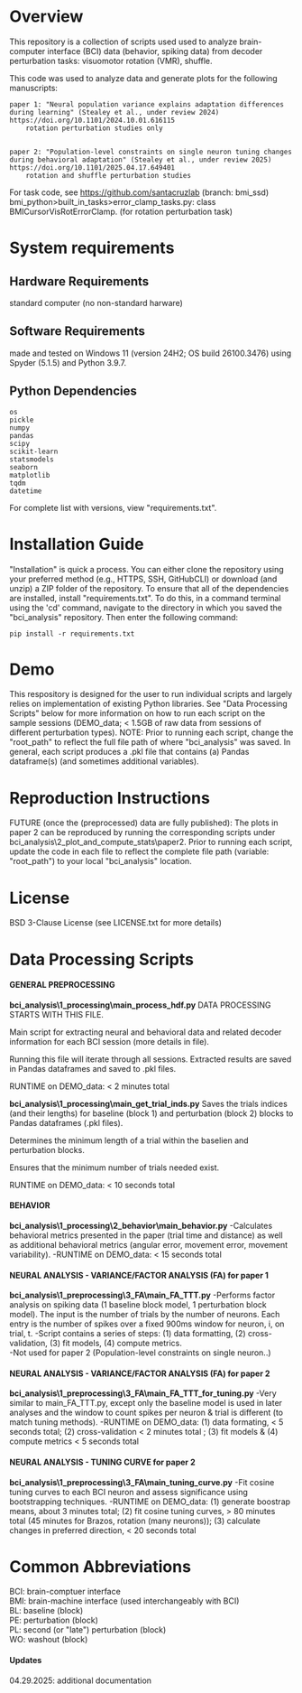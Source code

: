 # Overview

This repository is a collection of scripts used used to analyze brain-computer interface (BCI) data (behavior, spiking data) from decoder perturbation tasks: visuomotor rotation (VMR), shuffle.

This code was used to analyze data and generate plots for the following manuscripts:


	paper 1: "Neural population variance explains adaptation differences during learning" (Stealey et al., under review 2024) https://doi.org/10.1101/2024.10.01.616115
		rotation perturbation studies only


	paper 2: "Population-level constraints on single neuron tuning changes during behavioral adaptation" (Stealey et al., under review 2025) https://doi.org/10.1101/2025.04.17.649401
		rotation and shuffle perturbation studies



For task code, see https://github.com/santacruzlab  (branch: bmi_ssd) bmi_python>built_in_tasks>error_clamp_tasks.py: class BMICursorVisRotErrorClamp. (for rotation perturbation task)

# System requirements 
## Hardware Requirements
standard computer (no non-standard harware)
## Software Requirements 
made and tested on Windows 11 (version 24H2; OS build 26100.3476) using Spyder (5.1.5) and Python 3.9.7.

## Python Dependencies
	os
	pickle
	numpy
	pandas
	scipy
	scikit-learn
	statsmodels
	seaborn
	matplotlib
	tqdm
	datetime

For complete list with versions, view "requirements.txt".



# Installation Guide
 "Installation" is quick a process. You can either clone the repository using your preferred method (e.g., HTTPS, SSH, GitHubCLI) or download (and unzip) a ZIP folder of the repository.  To ensure that all of the dependencies are installed, install "requirements.txt".  To do this, in a command terminal using  the 'cd' command, navigate to the directory in which you saved the "bci_analysis" repository. Then enter the following command:

	pip install -r requirements.txt





# Demo
This respository is designed for the user to run individual scripts and largely relies on implementation of existing Python libraries. See "Data Processing Scripts" below for more information on how to run each script on the sample sessions (DEMO_data; < 1.5GB of raw data from sessions of different perturbation types). NOTE: Prior to running each script, change the "root_path" to reflect the full file path of where "bci_analysis" was saved.  In general, each script produces a .pkl file that contains (a) Pandas dataframe(s) (and sometimes additional variables). 



# Reproduction Instructions
FUTURE (once the (preprocessed) data are fully published): The plots in paper 2 can be reproduced by running the corresponding scripts under bci_analysis\2_plot_and_compute_stats\paper2. Prior to running each script, update the code in each file to reflect the complete file path (variable: "root_path") to your local "bci_analysis" location.

# License
BSD 3-Clause License (see LICENSE.txt for more details)



# Data Processing Scripts


#### GENERAL PREPROCESSING
**bci_analysis\1_processing\main_process_hdf.py**
DATA PROCESSING STARTS WITH THIS FILE. 

Main script for extracting neural and behavioral data and related decoder information for each BCI session (more details in file). 

Running this file will iterate through all sessions. Extracted results are saved in Pandas dataframes and saved to .pkl files. 

RUNTIME on DEMO_data: < 2 minutes total


**bci_analysis\1_processing\main_get_trial_inds.py**
Saves the trials indices (and their lengths) for baseline (block 1) and perturbation (block 2) blocks to Pandas dataframes (.pkl files). 

Determines the minimum length of a trial within the baselien and perturbation blocks.

Ensures that the minimum number of trials needed exist.

RUNTIME on DEMO_data: < 10 seconds total
	  


#### BEHAVIOR
**bci_analysis\1_processing\2_behavior\main_behavior.py**
	-Calculates behavioral metrics presented in the paper (trial time and distance) as well as additional behavioral metrics (angular error, movement error, movement variability).
	-RUNTIME on DEMO_data: < 15 seconds total


#### NEURAL ANALYSIS - VARIANCE/FACTOR ANALYSIS (FA) for paper 1
**bci_analysis\1_preprocessing\3_FA\main_FA_TTT.py**
	-Performs factor analysis on spiking data (1 baseline block model, 1 perturbation block model). The input is the number of trials by the number of neurons. Each entry is the number of spikes over a fixed 900ms window for neuron, i, on trial, t.
	-Script contains a series of steps: (1) data formatting, (2) cross-validation, (3) fit models, (4) compute metrics.  
	-Not used for paper 2 (Population-level constraints on single neuron..)


#### NEURAL ANALYSIS - VARIANCE/FACTOR ANALYSIS (FA) for paper 2
**bci_analysis\1_preprocessing\3_FA\main_FA_TTT_for_tuning.py**
	-Very similar to main_FA_TTT.py, except only the baseline model is used in later analyses and the window to count spikes per neuron & trial is different (to match tuning methods).
	-RUNTIME on DEMO_data: (1) data formating, < 5 seconds total; (2) cross-validation < 2 minutes total ; (3) fit models & (4) compute metrics < 5 seconds total



#### NEURAL ANALYSIS - TUNING CURVE for paper 2
**bci_analysis\1_preprocessing\3_FA\main_tuning_curve.py**
	-Fit cosine tuning curves to each BCI neuron and assess significance using bootstrapping techniques.
	-RUNTIME on DEMO_data: (1) generate boostrap means, about 3 minutes total; (2) fit cosine tuning curves, > 80 minutes total (45 minutes for Brazos, rotation (many neurons)); (3) calculate changes in preferred direction, < 20 seconds total




# Common Abbreviations
BCI: brain-comptuer interface  
BMI: brain-machine interface (used interchangeably with BCI)  
BL: baseline (block)  
PE: perturbation (block)  
PL: second (or "late") perturbation (block)  
WO: washout (block)  



#### Updates
04.29.2025: additional documentation